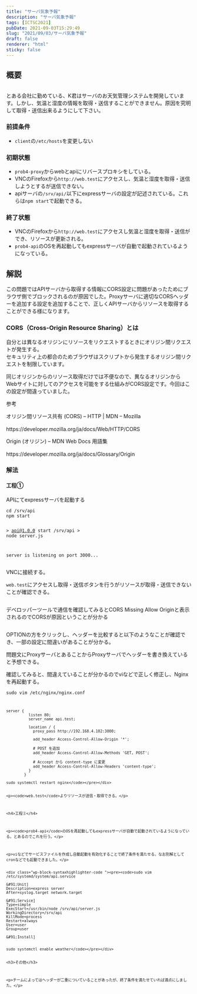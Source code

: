 ```yaml
---
title: "サーバ気象予報"
description: "サーバ気象予報"
tags: [ICTSC2021]
pubDate: 2021-09-03T15:29:49
slug: "2021/09/03/サーバ気象予報"
draft: false
renderer: "html"
sticky: false
---
```



<h2>概要</h2>



<figure class="wp-block-image"><img decoding="async" src="https://i.imgur.com/QjO1TAt.png.webp" alt=""/></figure>



<p>とある会社に勤めている、K君はサーバのお天気管理システムを開発しています。しかし、気温と湿度の情報を取得・送信することができません。原因を究明して取得・送信出来るようにして下さい。</p>



<h3>前提条件</h3>



<ul><li><code>client</code>の<code>/etc/hosts</code>を変更しない</li></ul>



<h3>初期状態</h3>



<ul><li><code>prob4-proxy</code>からwebとapiにリバースプロキシをしている。</li><li>VNCのFirefoxから<code>http://web.test</code>にアクセスし、気温と湿度を取得・送信しようとするが送信できない。</li><li>apiサーバの<code>/srv/api/</code>以下にexpressサーバの設定が記述されている。これらは<code>npm start</code>で起動できる。</li></ul>



<h3>終了状態</h3>



<ul><li>VNCのFirefoxから<code>http://web.test</code>にアクセスし気温と湿度を取得・送信ができ、リソースが更新される。</li><li><code>prob4-api</code>のOSを再起動してもexpressサーバが自動で起動されているようになっている。</li></ul>



<h2>解説</h2>



<p>この問題ではAPIサーバから取得する情報にCORS設定に問題があったためにブラウザ側でブロックされるのが原因でした。Proxyサーバに適切なCORSヘッダーを追加する設定を追加することで、正しくAPIサーバからリソースを取得することができる様になります。</p>



<h3>CORS（Cross-Origin Resource Sharing）とは</h3>



<p>自分とは異なるオリジンにリソースをリクエストするときにオリジン間リクエストが発生する。<br>
セキュリティ上の都合のためブラウザはスクリプトから発生するオリジン間リクエストを制限しています。</p>



<p>同じオリジンからのリソース取得だけでは不便なので、異なるオリジンからWebサイトに対してのアクセスを可能をする仕組みがCORS設定です。今回はこの設定が間違っていました。</p>



<p>参考</p>



<p>オリジン間リソース共有 (CORS) &#8211; HTTP | MDN &#8211; Mozilla<br><br>
https://developer.mozilla.org/ja/docs/Web/HTTP/CORS</p>



<p>Origin (オリジン) &#8211; MDN Web Docs 用語集<br><br>
https://developer.mozilla.org/ja/docs/Glossary/Origin</p>



<h3>解法</h3>



<h4>工程①</h4>



<p>APIにてexpressサーバを起動する</p>


<div class="wp-block-syntaxhighlighter-code "><pre><code>cd /srv/api
npm start

&gt; api@1.0.0 start /srv/api
&gt; node server.js

server is listening on port 3000...</code></pre></div>


<p>VNCに接続する。</p>



<p><code>web.test</code>にアクセスし取得・送信ボタンを行うがリソースが取得・送信できないことが確認できる。</p>



<figure class="wp-block-image size-large"><img decoding="async" src="https://i.imgur.com/ULqH6rx.png.webp" alt=""/></figure>



<p>デベロッパーツールで通信を確認してみるとCORS Missing Allow Originと表示されるのでCORSが原因ということが分かる</p>



<figure class="wp-block-image size-large"><img decoding="async" src="https://i.imgur.com/5c9VEj5.png.webp" alt=""/></figure>



<p>OPTIONの方をクリックし、ヘッダーを比較すると以下のようなことが確認でき、一部の設定に間違いがあることが分かる。<br>
</p>



<p>問題文にProxyサーバとあることからProxyサーバでヘッダーを書き換えていると予想できる。</p>



<p>確認してみると、間違えていることが分かるのでviなどで正しく修正し、Nginxを再起動する。</p>


<div class="wp-block-syntaxhighlighter-code "><pre><code>sudo vim /etc/nginx/nginx.conf


~~~~省略~~~~~~

server {
          listen 80;
          server_name api.test;

          location / {
            proxy_pass http://192.168.4.102:3000;

            add_header Access-Control-Allow-Origin '*';

            # POST を追加
            add_header Access-Control-Allow-Methods 'GET, POST';

            # Acccept から content-type に変更
            add_header Access-Control-Allow-Headers 'content-type';
          }
        }

sudo systemctl restart nginx</code></pre></div>


<p><code>web.test</code>よりリソースが送信・取得できる。</p>



<h4>工程②</h4>



<p><code>prob4-api</code>のOSを再起動してもexpressサーバが自動で起動されているようになっている。とあるのでこれを行う。</p>



<p>viなどでサービスファイルを作成し自動起動を有効化することで終了条件を満たせる。なお別解としてcronなどでも起動できました。</p>


<div class="wp-block-syntaxhighlighter-code "><pre><code>sudo vim /etc/systemd/system/api.service

&#91;Unit]
Description=express server
After=syslog.target network.target

&#91;Service]
Type=simple
ExecStart=/usr/bin/node /srv/api/server.js
WorkingDirectory=/srv/api
KillMode=process
Restart=always
User=user
Group=user

&#91;Install]


sudo systemctl enable weather</code></pre></div>


<h3>その他</h3>



<p>チームによってはヘッダーが二重についていることがあったが、終了条件を満たせていれば満点にしました。</p>
